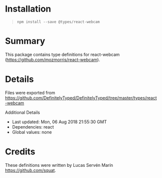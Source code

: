 # Installation
> `npm install --save @types/react-webcam`

# Summary
This package contains type definitions for react-webcam (https://github.com/mozmorris/react-webcam).

# Details
Files were exported from https://github.com/DefinitelyTyped/DefinitelyTyped/tree/master/types/react-webcam

Additional Details
 * Last updated: Mon, 06 Aug 2018 21:55:30 GMT
 * Dependencies: react
 * Global values: none

# Credits
These definitions were written by Lucas Servén Marín <https://github.com/squat>.
